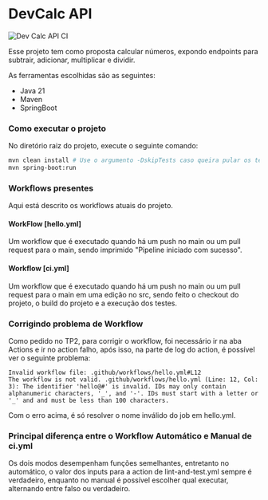# DevCalc API
![Dev Calc API CI](https://github.com/leonardo-tx/devcalc-api/actions/workflows/ci.yml/badge.svg)

Esse projeto tem como proposta calcular números, expondo endpoints para
subtrair, adicionar, multiplicar e dividir.

As ferramentas escolhidas são as seguintes:
- Java 21
- Maven
- SpringBoot

### Como executar o projeto
No diretório raiz do projeto, execute o seguinte comando:
```bash
mvn clean install # Use o argumento -DskipTests caso queira pular os testes
mvn spring-boot:run
```

### Workflows presentes
Aqui está descrito os workflows atuais do projeto.

#### WorkFlow [hello.yml]
Um workflow que é executado quando há um push no main ou
um pull request para o main, sendo imprimido
"Pipeline iniciado com sucesso".

#### Workflow [ci.yml]
Um workflow que é executado quando há um push no main ou
um pull request para o main em uma edição no src, sendo feito
o checkout do projeto, o build do projeto e a execução dos testes.

### Corrigindo problema de Workflow
Como pedido no TP2, para corrigir o workflow, foi necessário ir na
aba Actions e ir no action falho, após isso, na parte de log do
action, é possível ver o seguinte problema:
```
Invalid workflow file: .github/workflows/hello.yml#L12
The workflow is not valid. .github/workflows/hello.yml (Line: 12, Col: 3): The identifier 'hello@#' is invalid. IDs may only contain alphanumeric characters, '_', and '-'. IDs must start with a letter or '_' and and must be less than 100 characters.
```
Com o erro acima, é só resolver o nome inválido do job em hello.yml.

### Principal diferença entre o Workflow Automático e Manual de ci.yml
Os dois modos desempenham funções semelhantes, entretanto no automático, 
o valor dos inputs para a action de lint-and-test.yml sempre é verdadeiro,
enquanto no manual é possível escolher qual executar, alternando entre falso
ou verdadeiro.

